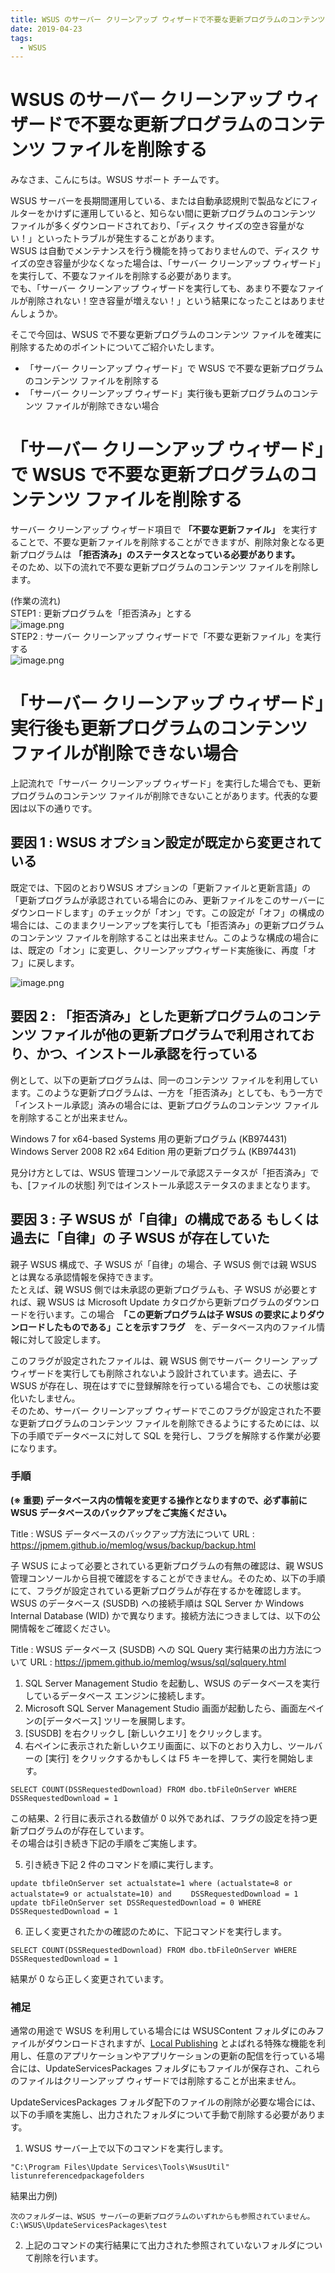 ```yaml
---
title: WSUS のサーバー クリーンアップ ウィザードで不要な更新プログラムのコンテンツ ファイルを削除する
date: 2019-04-23
tags:
  - WSUS
---
```


# WSUS のサーバー クリーンアップ ウィザードで不要な更新プログラムのコンテンツ ファイルを削除する
みなさま、こんにちは。WSUS サポート チームです。  

WSUS サーバーを長期間運用している、または自動承認規則で製品などにフィルターをかけずに運用していると、知らない間に更新プログラムのコンテンツ ファイルが多くダウンロードされており、「ディスク サイズの空き容量がない！」といったトラブルが発生することがあります。  
WSUS は自動でメンテナンスを行う機能を持っておりませんので、ディスク サイズの空き容量が少なくなった場合は、「サーバー クリーンアップ ウィザード」を実行して、不要なファイルを削除する必要があります。  
でも、「サーバー クリーンアップ ウィザードを実行しても、あまり不要なファイルが削除されない！空き容量が増えない！」という結果になったことはありませんしょうか。  

そこで今回は、WSUS で不要な更新プログラムのコンテンツ ファイルを確実に削除するためのポイントについてご紹介いたします。  

- 「サーバー クリーンアップ ウィザード」で WSUS で不要な更新プログラムのコンテンツ ファイルを削除する
- 「サーバー クリーンアップ ウィザード」実行後も更新プログラムのコンテンツ ファイルが削除できない場合  

# 「サーバー クリーンアップ ウィザード」で WSUS で不要な更新プログラムのコンテンツ ファイルを削除する

サーバー クリーンアップ ウィザード項目で **「不要な更新ファイル」** を実行することで、不要な更新ファイルを削除することができますが、削除対象となる更新プログラムは **「拒否済み」のステータスとなっている必要があります。**  
そのため、以下の流れで不要な更新プログラムのコンテンツ ファイルを削除します。  

(作業の流れ)  
STEP1 : 更新プログラムを「拒否済み」とする  
![image.png](./2019-04-23_01/01.png)  
STEP2 : サーバー クリーンアップ ウィザードで「不要な更新ファイル」を実行する  
![image.png](./2019-04-23_01/02.png)

# 「サーバー クリーンアップ ウィザード」実行後も更新プログラムのコンテンツ ファイルが削除できない場合  

上記流れで「サーバー クリーンアップ ウィザード」を実行した場合でも、更新プログラムのコンテンツ ファイルが削除できないことがあります。代表的な要因は以下の通りです。  

## 要因 1 : WSUS オプション設定が既定から変更されている 
既定では、下図のとおりWSUS オプションの「更新ファイルと更新言語」の「更新プログラムが承認されている場合にのみ、更新ファイルをこのサーバーにダウンロードします」のチェックが「オン」です。この設定が「オフ」の構成の場合には、このままクリーンアップを実行しても「拒否済み」の更新プログラムのコンテンツ ファイルを削除することは出来ません。このような構成の場合には、既定の「オン」に変更し、クリーンアップウィザード実施後に、再度「オフ」に戻します。 

![image.png](./2019-04-23_01/3.png)  

## 要因 2 : 「拒否済み」とした更新プログラムのコンテンツ ファイルが他の更新プログラムで利用されており、かつ、インストール承認を行っている  
例として、以下の更新プログラムは、同一のコンテンツ ファイルを利用しています。このような更新プログラムは、一方を「拒否済み」としても、もう一方で「インストール承認」済みの場合には、更新プログラムのコンテンツ ファイルを削除することが出来ません。  

Windows 7 for x64-based Systems 用の更新プログラム (KB974431)  
Windows Server 2008 R2 x64 Edition 用の更新プログラム (KB974431)  

見分け方としては、WSUS 管理コンソールで承認ステータスが「拒否済み」でも、[ファイルの状態] 列ではインストール承認ステータスのままとなります。  

## 要因 3 : 子 WSUS が「自律」の構成である もしくは 過去に「自律」の 子 WSUS が存在していた
親子 WSUS 構成で、子 WSUS が「自律」の場合、子 WSUS 側では親 WSUS とは異なる承認情報を保持できます。  
たとえば、親 WSUS 側では未承認の更新プログラムも、子 WSUS が必要とすれば、親 WSUS は Microsoft Update カタログから更新プログラムのダウンロードを行います。この場合　**「この更新プログラムは子 WSUS の要求によりダウンロードしたものである」ことを示すフラグ**　を、データベース内のファイル情報に対して設定します。  

このフラグが設定されたファイルは、親 WSUS 側でサーバー クリーン アップウィザードを実行しても削除されないよう設計されています。過去に、子 WSUS が存在し、現在はすでに登録解除を行っている場合でも、この状態は変化いたしません。  
そのため、サーバー クリーンアップ ウィザードでこのフラグが設定された不要な更新プログラムのコンテンツ ファイルを削除できるようにするためには、以下の手順でデータベースに対して SQL を発行し、フラグを解除する作業が必要になります。  

### 手順
**(※ 重要) データベース内の情報を変更する操作となりますので、必ず事前に WSUS データベースのバックアップをご実施ください。**  

Title : WSUS データベースのバックアップ方法について
URL : https://jpmem.github.io/memlog/wsus/backup/backup.html

子 WSUS によって必要とされている更新プログラムの有無の確認は、親 WSUS 管理コンソールから目視で確認をすることができません。そのため、以下の手順にて、フラグが設定されている更新プログラムが存在するかを確認します。WSUS のデータベース (SUSDB) への接続手順は SQL Server か Windows Internal Database (WID) かで異なります。接続方法につきましては、以下の公開情報をご確認ください。

Title : WSUS データベース (SUSDB) への SQL Query 実行結果の出力方法について
URL : https://jpmem.github.io/memlog/wsus/sql/sqlquery.html

1. SQL Server Management Studio を起動し、WSUS のデータベースを実行しているデータベース エンジンに接続します。  
2. Microsoft SQL Server Management Studio 画面が起動したら、画面左ペインの[データベース] ツリーを展開します。  
3. [SUSDB] を右クリックし [新しいクエリ] をクリックします。  
4. 右ペインに表示された新しいクエリ画面に、以下のとおり入力し、ツールバーの [実行] をクリックするかもしくは F5 キーを押して、実行を開始します。  

```
SELECT COUNT(DSSRequestedDownload) FROM dbo.tbFileOnServer WHERE DSSRequestedDownload = 1
```

この結果、2 行目に表示される数値が 0 以外であれば、フラグの設定を持つ更新プログラムのが存在しています。  
その場合は引き続き下記の手順をご実施します。  

5. 引き続き下記 2 件のコマンドを順に実行します。  

```
update tbfileOnServer set actualstate=1 where (actualstate=8 or actualstate=9 or actualstate=10) and 　　DSSRequestedDownload = 1
update tbFileOnServer set DSSRequestedDownload = 0 WHERE DSSRequestedDownload = 1
```

6. 正しく変更されたかの確認のために、下記コマンドを実行します。  

```
SELECT COUNT(DSSRequestedDownload) FROM dbo.tbFileOnServer WHERE DSSRequestedDownload = 1
```

結果が 0 なら正しく変更されています。  

### 補足
通常の用途で WSUS を利用している場合には WSUSContent フォルダにのみファイルがダウンロードされますが、[Local Publishing](https://learn.microsoft.com/en-us/previous-versions/windows/desktop/bb902470(v=vs.85)) とよばれる特殊な機能を利用し、任意のアプリケーションやアプリケーションの更新の配信を行っている場合には、UpdateServicesPackages フォルダにもファイルが保存され、これらのファイルはクリーンアップ ウィザードでは削除することが出来ません。  

UpdateServicesPackages フォルダ配下のファイルの削除が必要な場合には、以下の手順を実施し、出力されたフォルダについて手動で削除する必要があります。  

1. WSUS サーバー上で以下のコマンドを実行します。  
```
"C:\Program Files\Update Services\Tools\WsusUtil" listunreferencedpackagefolders
```

結果出力例)  
```
次のフォルダーは、WSUS サーバーの更新プログラムのいずれからも参照されていません。  
C:\WSUS\UpdateServicesPackages\test  
```

2. 上記のコマンドの実行結果にて出力された参照されていないフォルダについて削除を行います。  